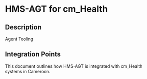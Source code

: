 # HMS-AGT for cm_Health

## Description

Agent Tooling

## Integration Points

This document outlines how HMS-AGT is integrated with cm_Health systems in Cameroon.

